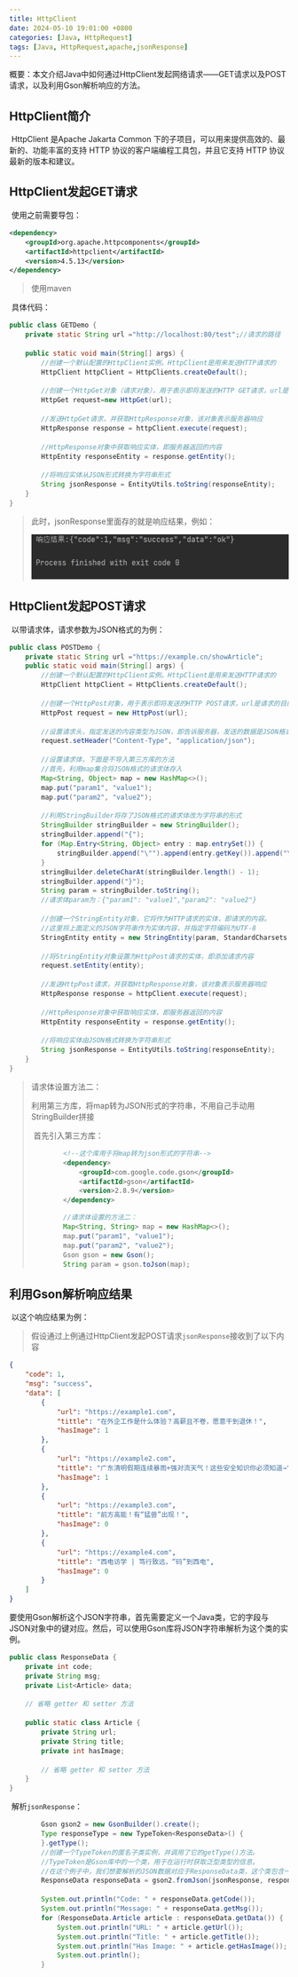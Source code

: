 ```yaml
---
title: HttpClient
date: 2024-05-10 19:01:00 +0800
categories: [Java, HttpRequest]
tags: [Java, HttpRequest,apache,jsonResponse]
---
```


​		概要：本文介绍Java中如何通过HttpClient发起网络请求——GET请求以及POST请求，以及利用Gson解析响应的方法。

## HttpClient简介

​		HttpClient 是Apache Jakarta Common 下的子项目，可以用来提供高效的、最新的、功能丰富的支持 HTTP 协议的客户端编程工具包，并且它支持 HTTP 协议最新的版本和建议。

## HttpClient发起GET请求

​	使用之前需要导包：

```xml
<dependency>
    <groupId>org.apache.httpcomponents</groupId>
    <artifactId>httpclient</artifactId>
    <version>4.5.13</version>
</dependency>
```

> 使用maven

​		具体代码：

```java
public class GETDemo {
    private static String url ="http://localhost:80/test";//请求的路径
    
    public static void main(String[] args) {
        //创建一个默认配置的HttpClient实例。HttpClient是用来发送HTTP请求的
        HttpClient httpClient = HttpClients.createDefault();
        
        //创建一个HttpGet对象（请求对象），用于表示即将发送的HTTP GET请求，url是请求的目的地址
        HttpGet request=new HttpGet(url);       

        //发送HttpGet请求，并获取HttpResponse对象，该对象表示服务器响应
        HttpResponse response = httpClient.execute(request);

        //HttpResponse对象中获取响应实体，即服务器返回的内容
        HttpEntity responseEntity = response.getEntity();

        //将响应实体从JSON形式转换为字符串形式
        String jsonResponse = EntityUtils.toString(responseEntity);
    }
}
```

> 此时，jsonResponse里面存的就是响应结果，例如：
>
> ![image-20240418213257555](/assets/HttpClient.assets/image-20240418213257555.png)

## HttpClient发起POST请求

​		以带请求体，请求参数为JSON格式的为例：

```java
public class POSTDemo {
    private static String url ="https://example.cn/showArticle";
    public static void main(String[] args) {
        //创建一个默认配置的HttpClient实例。HttpClient是用来发送HTTP请求的
        HttpClient httpClient = HttpClients.createDefault();

        //创建一个HttpPost对象，用于表示即将发送的HTTP POST请求，url是请求的目的地址
        HttpPost request = new HttpPost(url);

        //设置请求头，指定发送的内容类型为JSON，即告诉服务器，发送的数据是JSON格式的。
        request.setHeader("Content-Type", "application/json");

        //设置请求体，下面是不导入第三方库的方法   
        //首先，利用map集合将JSON格式的请求体存入
        Map<String, Object> map = new HashMap<>();
        map.put("param1", "value1");
        map.put("param2", "value2");
        
        //利用StringBuilder将存了JSON格式的请求体改为字符串的形式
        StringBuilder stringBuilder = new StringBuilder();
        stringBuilder.append("{");
        for (Map.Entry<String, Object> entry : map.entrySet()) {
            stringBuilder.append("\"").append(entry.getKey()).append("\":\"").append(entry.getValue()).append("\",");
        }
        stringBuilder.deleteCharAt(stringBuilder.length() - 1); 
        stringBuilder.append("}");
        String param = stringBuilder.toString();
        //请求体param为：{"param1": "value1","param2": "value2"}

        //创建一个StringEntity对象，它将作为HTTP请求的实体，即请求的内容。
        //这里将上面定义的JSON字符串作为实体内容，并指定字符编码为UTF-8
        StringEntity entity = new StringEntity(param, StandardCharsets.UTF_8);

        //将StringEntity对象设置为HttpPost请求的实体，即添加请求内容
        request.setEntity(entity);

        //发送HttpPost请求，并获取HttpResponse对象，该对象表示服务器响应
        HttpResponse response = httpClient.execute(request);

        //HttpResponse对象中获取响应实体，即服务器返回的内容
        HttpEntity responseEntity = response.getEntity();

        //将响应实体由JSON格式转换为字符串形式
        String jsonResponse = EntityUtils.toString(responseEntity);
    }
}
```

> 请求体设置方法二：
>
> ​		利用第三方库，将map转为JSON形式的字符串，不用自己手动用StringBuilder拼接
>
> ​		首先引入第三方库：
>
> ```xml
>         <!--这个库用于将map转为json形式的字符串-->
>         <dependency>
>             <groupId>com.google.code.gson</groupId>
>             <artifactId>gson</artifactId>
>             <version>2.8.9</version>
>         </dependency>
> ```
>
> 
>
> ```java
>         //请求体设置的方法二：
>         Map<String, String> map = new HashMap<>();
>         map.put("param1", "value1");
>         map.put("param2", "value2");
>         Gson gson = new Gson();
>         String param = gson.toJson(map);
> ```



## 利用Gson解析响应结果

​		以这个响应结果为例：

> 假设通过上例通过HttpClient发起POST请求`jsonResponse`接收到了以下内容

```json
{
    "code": 1,
    "msg": "success",
    "data": [
        {
            "url": "https://example1.com",           
            "tittle": "在外企工作是什么体验？高薪且不卷，愿意干到退休！",
            "hasImage": 1
        },
        {
            "url": "https://example2.com",
            "tittle": "广东清明假期连续暴雨+强对流天气！这些安全知识你必须知道→",
            "hasImage": 1
        },
        {
            "url": "https://example3.com",
            "tittle": "前方高能！有“猛兽”出现！",
            "hasImage": 0
        },
        {
            "url": "https://example4.com",
            "tittle": "西电访学 | 笃行致远，“码”到西电",
            "hasImage": 0
        }
    ]
}
```

​		要使用Gson解析这个JSON字符串，首先需要定义一个Java类，它的字段与JSON对象中的键对应。然后，可以使用Gson库将JSON字符串解析为这个类的实例。	

```java
public class ResponseData {
    private int code;
    private String msg;
    private List<Article> data;

    // 省略 getter 和 setter 方法

    public static class Article {
        private String url;
        private String title;
        private int hasImage;

        // 省略 getter 和 setter 方法
    }
}
```

​		解析`jsonResponse`：

```java
        Gson gson2 = new GsonBuilder().create();
        Type responseType = new TypeToken<ResponseData>() {
        }.getType();
		//创建一个TypeToken的匿名子类实例，并调用了它的getType()方法。
		//TypeToken是Gson库中的一个类，用于在运行时获取泛型类型的信息。
		//在这个例子中，我们想要解析的JSON数据对应于ResponseData类，这个类包含一个泛型列表List<Article>。由于Java的类型擦除，我们需要使用TypeToken来捕获这个泛型类型的信息。getType()方法返回了一个Type对象，这个对象代表了ResponseData类的泛型类型。
        ResponseData responseData = gson2.fromJson(jsonResponse, responseType);

        System.out.println("Code: " + responseData.getCode());
        System.out.println("Message: " + responseData.getMsg());
        for (ResponseData.Article article : responseData.getData()) {
            System.out.println("URL: " + article.getUrl());
            System.out.println("Title: " + article.getTitle());
            System.out.println("Has Image: " + article.getHasImage());
            System.out.println();
        }
```



